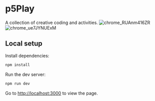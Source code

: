 # p5Play
A collection of creative coding and activities.
![chrome_RUAnm416ZR](https://github.com/user-attachments/assets/b5432e80-49f9-472d-8ebf-a9e030da24f9)
![chrome_ue7JYNUExM](https://github.com/user-attachments/assets/ed9d4e4a-1abe-44c5-8d59-b23c99c0c39c)

## Local setup

Install dependencies:

```bash
npm install
```

Run the dev server:

```bash
npm run dev
```

Go to [http://localhost:3000](http://localhost:3000) to view the page.
